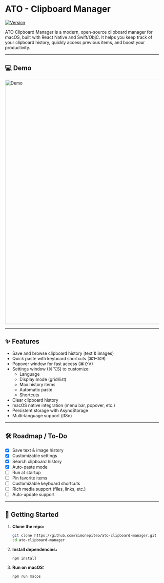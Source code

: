 # ATO - Clipboard Manager

[![Version](https://img.shields.io/github/v/release/simonepiteo/ato-clipboard-manager?sort=semver)](https://github.com/simonepiteo/ato-clipboard-manager/releases/latest)

ATO Clipboard Manager is a modern, open-source clipboard manager for macOS, built with React Native and Swift/ObjC. It helps you keep track of your clipboard history, quickly access previous items, and boost your productivity.

---

## 💻 Demo

<img src="readme_example.gif" alt="Demo" width="800"/>

---

## ✨ Features

- Save and browse clipboard history (text & images)
- Quick paste with keyboard shortcuts (⌘1–⌘9)
- Popover window for fast access (⌘⇧V)
- Settings window (⌘⌥S) to customize:
  - Language
  - Display mode (grid/list)
  - Max history items
  - Automatic paste
  - Shortcuts
- Clear clipboard history
- macOS native integration (menu bar, popover, etc.)
- Persistent storage with AsyncStorage
- Multi-language support (i18n)

---

## 🛠️ Roadmap / To-Do

- [x] Save text & image history
- [x] Customizable settings
- [x] Search clipboard history
- [x] Auto-paste mode
- [ ] Run at startup
- [ ] Pin favorite items
- [ ] Customizable keyboard shortcuts
- [ ] Rich media support (files, links, etc.)
- [ ] Auto-update support

---

## 🚀 Getting Started

1. **Clone the repo:**

   ```sh
   git clone https://github.com/simonepiteo/ato-clipboard-manager.git
   cd ato-clipboard-manager
   ```

2. **Install dependencies:**

   ```sh
   npm install
   ```

3. **Run on macOS:**
   ```sh
   npm run macos
   ```
